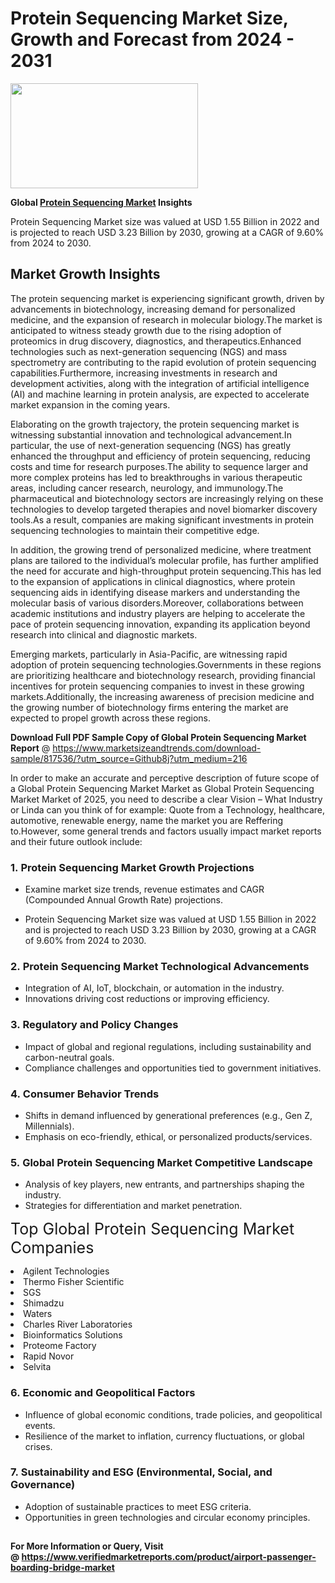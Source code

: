 <H1>Protein Sequencing Market Size, Growth and Forecast from 2024 - 2031</H1><img class="aligncenter size-medium wp-image-584254" src="https://thirdeyenews.in/wp-content/uploads/2024/09/Global-Market-Research-300x168.jpeg" alt="" width="300" height="168" /><p><strong>Global&nbsp;<a href="https://www.marketsizeandtrends.com/download-sample/817536/?utm_source=Github8j?utm_medium=216">Protein Sequencing Market</a> Insights</strong></p><p>Protein Sequencing Market size was valued at USD 1.55 Billion in 2022 and is projected to reach USD 3.23 Billion by 2030, growing at a CAGR of 9.60% from 2024 to 2030.</p><p><h2>Market Growth Insights</h2> <p>The protein sequencing market is experiencing significant growth, driven by advancements in biotechnology, increasing demand for personalized medicine, and the expansion of research in molecular biology.The market is anticipated to witness steady growth due to the rising adoption of proteomics in drug discovery, diagnostics, and therapeutics.Enhanced technologies such as next-generation sequencing (NGS) and mass spectrometry are contributing to the rapid evolution of protein sequencing capabilities.Furthermore, increasing investments in research and development activities, along with the integration of artificial intelligence (AI) and machine learning in protein analysis, are expected to accelerate market expansion in the coming years.</p> <p>Elaborating on the growth trajectory, the protein sequencing market is witnessing substantial innovation and technological advancement.In particular, the use of next-generation sequencing (NGS) has greatly enhanced the throughput and efficiency of protein sequencing, reducing costs and time for research purposes.The ability to sequence larger and more complex proteins has led to breakthroughs in various therapeutic areas, including cancer research, neurology, and immunology.The pharmaceutical and biotechnology sectors are increasingly relying on these technologies to develop targeted therapies and novel biomarker discovery tools.As a result, companies are making significant investments in protein sequencing technologies to maintain their competitive edge.</p> <p>In addition, the growing trend of personalized medicine, where treatment plans are tailored to the individual’s molecular profile, has further amplified the need for accurate and high-throughput protein sequencing.This has led to the expansion of applications in clinical diagnostics, where protein sequencing aids in identifying disease markers and understanding the molecular basis of various disorders.Moreover, collaborations between academic institutions and industry players are helping to accelerate the pace of protein sequencing innovation, expanding its application beyond research into clinical and diagnostic markets.</p> <p>Emerging markets, particularly in Asia-Pacific, are witnessing rapid adoption of protein sequencing technologies.Governments in these regions are prioritizing healthcare and biotechnology research, providing financial incentives for protein sequencing companies to invest in these growing markets.Additionally, the increasing awareness of precision medicine and the growing number of biotechnology firms entering the market are expected to propel growth across these regions.</p> <p><span class=""><strong>Download Full PDF Sample Copy of Global Protein Sequencing Market Report</strong> @ <a href="https://www.marketsizeandtrends.com/download-sample/817536/?utm_source=Github8j?utm_medium=216" target="_blank">https://www.marketsizeandtrends.com/download-sample/817536/?utm_source=Github8j?utm_medium=216</a></span></p><p>In order to make an accurate and perceptive description of future scope of a Global&nbsp;Protein Sequencing Market Market as Global&nbsp;Protein Sequencing Market Market of 2025, you need to describe a clear Vision &ndash; What Industry or Linda can you think of for example: Quote from a Technology, healthcare, automotive, renewable energy, name the market you are Reffering to.However, some general trends and factors usually impact market reports and their future outlook include:</p><h3>1.&nbsp;<strong>Protein Sequencing Market Growth Projections</strong></h3><ul><li>Examine market size trends, revenue estimates and CAGR (Compounded Annual Growth Rate) projections.</li><li><p>Protein Sequencing Market size was valued at USD 1.55 Billion in 2022 and is projected to reach USD 3.23 Billion by 2030, growing at a CAGR of 9.60% from 2024 to 2030.</p></li></ul><h3>2.&nbsp;<strong>Protein Sequencing Market Technological Advancements</strong></h3><ul><li>Integration of AI, IoT, blockchain, or automation in the industry.</li><li>Innovations driving cost reductions or improving efficiency.</li></ul><h3>3.&nbsp;<strong>Regulatory and Policy Changes</strong></h3><ul><li>Impact of global and regional regulations, including sustainability and carbon-neutral goals.</li><li>Compliance challenges and opportunities tied to government initiatives.</li></ul><h3>4.&nbsp;<strong>Consumer Behavior Trends</strong></h3><ul><li>Shifts in demand influenced by generational preferences (e.g., Gen Z, Millennials).</li><li>Emphasis on eco-friendly, ethical, or personalized products/services.</li></ul><h3>5.&nbsp;<strong>Global Protein Sequencing Market Competitive Landscape</strong></h3><ul><li>Analysis of key players, new entrants, and partnerships shaping the industry.</li><li>Strategies for differentiation and market penetration.</li></ul><p data-pm-slice="1 1 []"><span style="color: inherit; font-family: inherit; font-size: 25px;">Top Global Protein Sequencing Market Companies</span></p><div class="" data-test-id=""><p><li>Agilent Technologies</li><li> Thermo Fisher Scientific</li><li> SGS</li><li> Shimadzu</li><li> Waters</li><li> Charles River Laboratories</li><li> Bioinformatics Solutions</li><li> Proteome Factory</li><li> Rapid Novor</li><li> Selvita</li></p></div><h3>6.&nbsp;<strong>Economic and Geopolitical Factors</strong></h3><ul><li>Influence of global economic conditions, trade policies, and geopolitical events.</li><li>Resilience of the market to inflation, currency fluctuations, or global crises.</li></ul><h3>7.&nbsp;<strong>Sustainability and ESG (Environmental, Social, and Governance)</strong></h3><ul><li>Adoption of sustainable practices to meet ESG criteria.</li><li>Opportunities in green technologies and circular economy principles.</li></ul><h2><strong style="font-size: 14px;">For More Information or Query, Visit @&nbsp;</strong><a style="background-color: #ffffff; font-size: 14px;" href="https://www.marketsizeandtrends.com/report/protein-sequencing-market/" target="_blank">https://www.verifiedmarketreports.com/product/airport-passenger-boarding-bridge-market</a></h2>